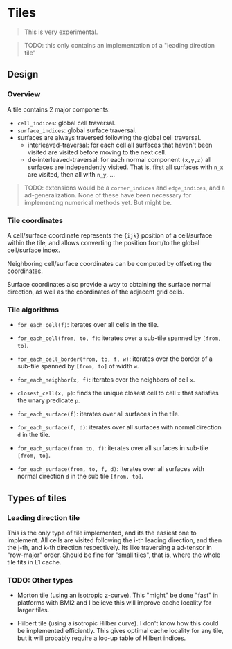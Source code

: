 # Tiles

> This is very experimental.

> TODO: this only contains an implementation of a "leading direction tile"

## Design

### Overview

A tile contains 2 major components:

- `cell_indices`: global cell traversal.
- `surface_indices`: global surface traversal.
- surfaces are always traversed following the global cell traversal.
  - interleaved-traversal: for each cell all surfaces that haven't been visited
  are visited before moving to the next cell.
  - de-interleaved-traversal: for each normal component `(x,y,z)` all surfaces are
    independently visited. That is, first all surfaces with `n_x` are visited,
    then all with `n_y`, ...

> TODO: extensions would be a `corner_indices` and `edge_indices`, and a
> ad-generalization. None of these have been necessary for implementing
> numerical methods yet. But might be.

### Tile coordinates

A cell/surface coordinate represents the `{ijk}` position of a cell/surface
within the tile, and allows converting the position from/to the global
cell/surface index.

Neighboring cell/surface coordinates can be computed by offseting the coordinates.

Surface coordinates also provide a way to obtaining the surface normal
direction, as well as the coordinates of the adjacent grid cells.

### Tile algorithms

- `for_each_cell(f)`: iterates over all cells in the tile.
- `for_each_cell(from, to, f)`: iterates over a sub-tile spanned by `[from, to]`.
- `for_each_cell_border(from, to, f, w)`: iterates over the border of a sub-tile
   spanned by `[from, to]` of width `w`.
- `for_each_neighbor(x, f)`: iterates over the neighbors of cell `x`.
- `closest_cell(x, p)`: finds the unique closest cell to cell `x` that satisfies
  the unary predicate `p`.

- `for_each_surface(f)`: iterates over all surfaces in the tile.
- `for_each_surface(f, d)`: iterates over all surfaces with normal direction `d`
  in the tile.
- `for_each_surface(from to, f)`: iterates over all surfaces in sub-tile
  `[from, to]`.
- `for_each_surface(from, to, f, d)`: iterates over all surfaces with normal
  direction `d` in the sub tile `[from, to]`.


## Types of tiles

### Leading direction tile

This is the only type of tile implemented, and its the easiest one to implement.
All cells are visited following the i-th leading direction, and then the j-th,
and k-th direction respectively. Its like traversing a ad-tensor in "row-major"
order. Should be fine for "small tiles", that is, where the whole tile fits in
L1 cache.

### TODO: Other types

- Morton tile (using an isotropic z-curve). This "might" be done "fast" in
  platforms with BMI2 and I believe this will improve cache locality for larger
  tiles.

- Hilbert tile (using a isotropic Hilber curve). I don't know how this could be
  implemented efficiently. This gives optimal cache locality for any tile, but it
  will probably require a loo-up table of Hilbert indices.
